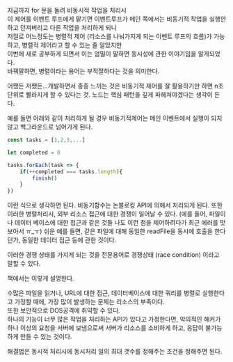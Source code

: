 지금까지 for 문을 돌려 비동시적 작업을 처리시   
이 제어를 이벤트 루프에게 맡기면 이벤트루프가 메인 쪽에서는 비동기적 작업을 실행안하고 던져버리고 다른 작업을 처리하게 되니   
저절로 어느정도는 병렬적 제어 (리소스를 나눠가지게 되는 이벤트 루프의 흐름)가 가능하고, 병렬적 제어라고 할 수 있는 줄 알았지만    
이번에 새로 공부하게 되면서 이는 엄밀이 말하면 동시성에 관한 이야기임을 알게되었다.    
바꿔말하면, 병렬이라는 용어는 부적절하다는 것을 의미한다.

어쨌든 저쨌든...개발하면서 종종 느끼는 것은 비동기적 제어를 잘 활용하기만 하면 n초 단위로 빨라지게 할 수 있다는 것. 
노드는 핵심 패턴을 깊게 파헤쳐야겠다는 생각이 든다. 

예를 들면 아래와 같이 처리하게 될 경우 비동기적제어는 메인 이벤트에서 실행이 되지 않고 백그라운드로 넘어가게 된다.

```javascript
const tasks = [1,2,3,...]

let completed = 0

tasks.forEach(task => {
    if(++completed === tasks.length){
        finish()
    }
})

```

이런 식으로 생각하면 된다. 비동기함수는 논블로킹 API에 의해서 처리되게 된다. 
또한 이러한 병렬처리시, 외부 리소스 접근에 대한 경쟁이 일어날 수 있다. (에를 들어, 파일이나 데이터 베이스에 대한 접근과 같은 것들 나도 이런 점을 제어하려다가 최근 에러를 맛보아서 ㅠ_ㅜ)
쉬운 예를 들면, 같은 파일에 대해 동일한 readFile을 동시에 호출을 한다던가, 동일한 데이터 접근 등에 관한 것이다. 


이러한 경쟁 상태를 가지게 되는 것을 전문용어로 경쟁상태 (race condition) 이라고 말할 수 있다. 

책에서는 이렇게 설명한다. 

수많은 파일을 읽거나, URL에 대한 접근, 데이터베이스에 대한 쿼리를 병렬로 실행한다고 가정할 때에, 가장 많이 발생하는 문제는 리소스의 부족이다.     
또한 보안적으로 DOS공격에 취약할 수 있다.   
하나의 기능이 너무 많은 작업을 처리하는 API가 있다고 가정한다면, 악의적인 해커가 하나 이상의 요청을 서버에 보냄으로써 서버가 리소스를 소비하게 하고, 응답이 불가능하게 만들 수 있는 것이다. 

해결법은 동시적 처리시에 동시처리 일의 최대 갯수를 정해주는 조건을 정해주면 된다. 


